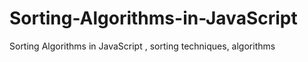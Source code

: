 # Sorting-Algorithms-in-JavaScript
Sorting Algorithms in JavaScript , sorting techniques, algorithms
